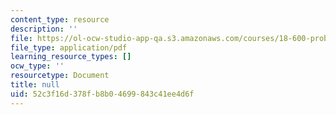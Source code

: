 ```yaml
---
content_type: resource
description: ''
file: https://ol-ocw-studio-app-qa.s3.amazonaws.com/courses/18-600-probability-and-random-variables-fall-2019/52c3f16d378fb8b04699843c41ee4d6f_MIT18_600F19_lec3.pdf
file_type: application/pdf
learning_resource_types: []
ocw_type: ''
resourcetype: Document
title: null
uid: 52c3f16d-378f-b8b0-4699-843c41ee4d6f
---
```

